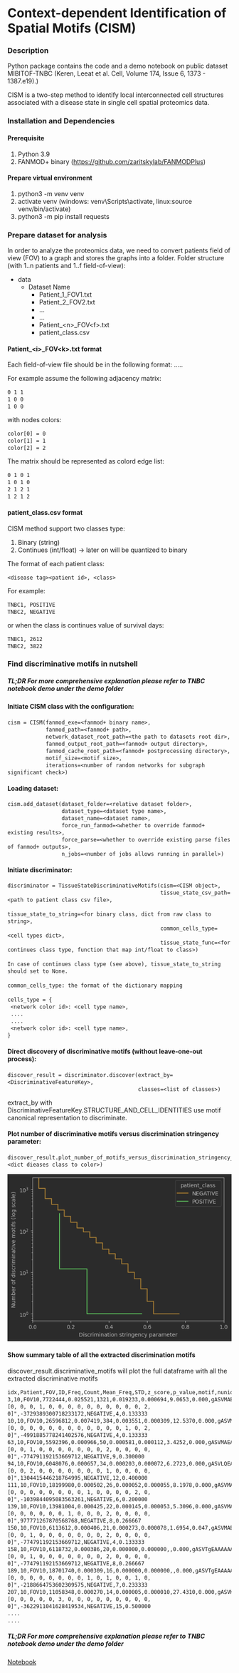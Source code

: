 # Context-dependent Identification of Spatial Motifs (CISM)

### Description
Python package contains the code and a demo notebook on public dataset MIBITOF-TNBC (Keren, Leeat et al.
Cell, Volume 174, Issue 6, 1373 - 1387.e19).)

CISM is a two-step method to identify local interconnected cell structures associated with a disease state in single cell spatial proteomics data.

### Installation and Dependencies

#### Prerequisite

1. Python 3.9
2. FANMOD+ binary (https://github.com/zaritskylab/FANMODPlus)

#### Prepare virtual environment

1. python3 -m venv venv
2. activate venv (windows: venv\Scripts\activate, linux:source venv/bin/activate)
3. python3 -m pip install requests

### Prepare dataset for analysis
In order to analyze the proteomics data, we need to convert patients field of view (FOV) to a graph and stores the graphs into a folder.
Folder structure (with 1..n patients and 1..f field-of-view):
- data
  - Dataset Name
    - Patient_1_FOV1.txt
    - Patient_2_FOV2.txt
    - ...
    - ...
    - Patient_\<n>_FOV\<f>.txt
    - patient_class.csv

#### Patient_\<i>_FOV\<k>.txt format
Each field-of-view file should be in the following format:
<src cell id> <dst cell id> <src cell color id> <dst cell color id>
.....
<src cell id> <dst cell id> <src cell color id> <dst cell color id>

For example assume the following adjacency matrix:

    0 1 1
    1 0 0
    1 0 0

with nodes colors:

    color[0] = 0
    color[1] = 1
    color[2] = 2

The matrix should be represented as colord edge list:

    0 1 0 1
    1 0 1 0
    2 1 2 1
    1 2 1 2

#### patient_class.csv format
CISM method support two classes type:
1. Binary (string)
2. Continues (int/float) -> later on will be quantized to binary

The format of each patient class:

    <disease tag><patient id>, <class>

For example:

    TNBC1, POSITIVE
    TNBC2, NEGATIVE

or when the class is continues value of survival days:

    TNBC1, 2612
    TNBC2, 3822

### Find discriminative motifs in nutshell
##### TL;DR For more comprehensive explanation please refer to TNBC notebook demo under the demo folder

#### Initiate CISM class with the configuration:

    cism = CISM(fanmod_exe=<fanmod+ binary name>,
                fanmod_path=<fanmod+ path>,
                network_dataset_root_path=<the path to datasets root dir>,
                fanmod_output_root_path=<fanmod+ output directory>,
                fanmod_cache_root_path=<fanmod+ postprocessing directory>,
                motif_size=<motif size>,
                iterations=<number of random networks for subgraph significant check>)


#### Loading dataset:

    cism.add_dataset(dataset_folder=<relative dataset folder>, 
                     dataset_type=<dataset type name>, 
                     dataset_name=<dataset name>, 
                     force_run_fanmod=<whether to override fanmod+ existing results>, 
                     force_parse=<whether to override existing parse files of fanmod+ outputs>, 
                     n_jobs=<number of jobs allows running in parallel>)

#### Initiate discriminator:

    discriminator = TissueStateDiscriminativeMotifs(cism=<CISM object>,
                                                    tissue_state_csv_path=<path to patient class csv file>,
                                                    tissue_state_to_string=<for binary class, dict from raw class to string>,
                                                    common_cells_type=<cell types dict>,
                                                    tissue_state_func=<for continues class type, function that map int/float to class>)

    In case of continues class type (see above), tissue_state_to_string should set to None.

    common_cells_type: the format of the dictionary mapping

    cells_type = {
     <network color id>: <cell type name>,
     ....
     ....
     <network color id>: <cell type name>,
    }

#### Direct discovery of discriminative motifs (without leave-one-out process):

    discover_result = discriminator.discover(extract_by=<DiscriminativeFeatureKey>, 
                                             classes=<list of classes>)
    
extract_by with DiscriminativeFeatureKey.STRUCTURE_AND_CELL_IDENTITIES use motif canonical representation to discriminate.


#### Plot number of discriminative motifs versus discrimination stringency parameter:

    discover_result.plot_number_of_motifs_versus_discrimination_stringency_parameter(class_to_color=<dict dieases class to color>)

![img.png](img.png)

#### Show summary table of all the extracted discrimination motifs
discover_result.discriminative_motifs will plot the full dataframe with all the extracted discriminative motifs
    
    idx,Patient,FOV,ID,Freq,Count,Mean_Freq,STD,z_score,p_value,motif,nunique_colors,Disease,Patient_uId,colors_vec,colors_vec_hash,patient_class,patient_count,patient_percentage
    3,10,FOV10,7722444,0.025521,1321,0.019233,0.000694,9.0653,0.000,gASVMAEAAAAAAACMGG5ldHdvcmt4LmNsYXNzZXMuZGlncmFwaJSMB0RpR3JhcGiUk5QpgZR9lCiMBWdyYXBolH2UjAVfbm9kZZR9lChLAX2UjAR0eXBllIwBM5RzSwJ9lGgKjAIxNJRzSwN9lGgKjAIxNJRzdYwEX2FkapR9lChLAX2USwJ9lIwFbGFiZWyUjACU...,2,TNBC,TNBC10,"[0, 0, 0, 1, 0, 0, 0, 0, 0, 0, 0, 0, 0, 0, 2, 0]",-3729389300718233172,NEGATIVE,4,0.133333
    10,10,FOV10,26596812,0.007419,384,0.003551,0.000309,12.5370,0.000,gASVMQEAAAAAAACMGG5ldHdvcmt4LmNsYXNzZXMuZGlncmFwaJSMB0RpR3JhcGiUk5QpgZR9lCiMBWdyYXBolH2UjAVfbm9kZZR9lChLAX2UjAR0eXBllIwCMTKUc0sCfZRoCowCMTSUc0sDfZRoCowCMTSUc3WMBF9hZGqUfZQoSwF9lEsCfZSMBWxhYmVslIwA...,2,TNBC,TNBC10,"[0, 0, 0, 0, 0, 0, 0, 0, 0, 0, 0, 0, 1, 0, 2, 0]",-4991885778241402576,NEGATIVE,4,0.133333
    63,10,FOV10,5592396,0.000966,50,0.000581,0.000112,3.4252,0.000,gASVMAEAAAAAAACMGG5ldHdvcmt4LmNsYXNzZXMuZGlncmFwaJSMB0RpR3JhcGiUk5QpgZR9lCiMBWdyYXBolH2UjAVfbm9kZZR9lChLAX2UjAR0eXBllIwBMpRzSwJ9lGgKjAIxMJRzSwN9lGgKjAIxMJRzdYwEX2FkapR9lChLAX2USwJ9lIwFbGFiZWyUjACU...,2,TNBC,TNBC10,"[0, 0, 1, 0, 0, 0, 0, 0, 0, 0, 2, 0, 0, 0, 0, 0]",-774791192153669712,NEGATIVE,9,0.300000
    94,10,FOV10,6048076,0.000657,34,0.000203,0.000072,6.2723,0.000,gASVLQEAAAAAAACMGG5ldHdvcmt4LmNsYXNzZXMuZGlncmFwaJSMB0RpR3JhcGiUk5QpgZR9lCiMBWdyYXBolH2UjAVfbm9kZZR9lChLAX2UjAR0eXBllIwBMpRzSwJ9lGgKaAtzSwN9lGgKjAIxMJRzdYwEX2FkapR9lChLAX2UKEsCfZSMBWxhYmVslIwAlHNL...,2,TNBC,TNBC10,"[0, 0, 2, 0, 0, 0, 0, 0, 0, 0, 1, 0, 0, 0, 0, 0]",1304415446218764995,NEGATIVE,12,0.400000
    111,10,FOV10,18199980,0.000502,26,0.000052,0.000055,8.1978,0.000,gASVMAEAAAAAAACMGG5ldHdvcmt4LmNsYXNzZXMuZGlncmFwaJSMB0RpR3JhcGiUk5QpgZR9lCiMBWdyYXBolH2UjAVfbm9kZZR9lChLAX2UjAR0eXBllIwBOJRzSwJ9lGgKjAIxM5RzSwN9lGgKjAIxM5RzdYwEX2FkapR9lChLAX2USwJ9lIwFbGFiZWyUjACU...,2,TNBC,TNBC10,"[0, 0, 0, 0, 0, 0, 0, 0, 1, 0, 0, 0, 0, 2, 0, 0]",-1039844095083563261,NEGATIVE,6,0.200000
    139,10,FOV10,13981004,0.000425,22,0.000145,0.000053,5.3096,0.000,gASVMAEAAAAAAACMGG5ldHdvcmt4LmNsYXNzZXMuZGlncmFwaJSMB0RpR3JhcGiUk5QpgZR9lCiMBWdyYXBolH2UjAVfbm9kZZR9lChLAX2UjAR0eXBllIwBNpRzSwJ9lGgKjAIxMJRzSwN9lGgKjAIxMJRzdYwEX2FkapR9lChLAX2USwJ9lIwFbGFiZWyUjACU...,2,TNBC,TNBC10,"[0, 0, 0, 0, 0, 0, 1, 0, 0, 0, 2, 0, 0, 0, 0, 0]",977771267870568768,NEGATIVE,8,0.266667
    150,10,FOV10,6113612,0.000406,21,0.000273,0.000078,1.6954,0.047,gASVMAEAAAAAAACMGG5ldHdvcmt4LmNsYXNzZXMuZGlncmFwaJSMB0RpR3JhcGiUk5QpgZR9lCiMBWdyYXBolH2UjAVfbm9kZZR9lChLAX2UjAR0eXBllIwBMpRzSwJ9lGgKjAIxMJRzSwN9lGgKjAIxMJRzdYwEX2FkapR9lChLAX2UKEsCfZSMBWxhYmVslIwA...,2,TNBC,TNBC10,"[0, 0, 1, 0, 0, 0, 0, 0, 0, 0, 2, 0, 0, 0, 0, 0]",-774791192153669712,NEGATIVE,4,0.133333
    158,10,FOV10,6118732,0.000386,20,0.000000,0.000000,,0.000,gASVTgEAAAAAAACMGG5ldHdvcmt4LmNsYXNzZXMuZGlncmFwaJSMB0RpR3JhcGiUk5QpgZR9lCiMBWdyYXBolH2UjAVfbm9kZZR9lChLAX2UjAR0eXBllIwBMpRzSwJ9lGgKjAIxMJRzSwN9lGgKjAIxMJRzdYwEX2FkapR9lChLAX2UKEsCfZSMBWxhYmVslIwA...,2,TNBC,TNBC10,"[0, 0, 1, 0, 0, 0, 0, 0, 0, 0, 2, 0, 0, 0, 0, 0]",-774791192153669712,NEGATIVE,8,0.266667
    189,10,FOV10,18701740,0.000309,16,0.000000,0.000000,,0.000,gASVTgEAAAAAAACMGG5ldHdvcmt4LmNsYXNzZXMuZGlncmFwaJSMB0RpR3JhcGiUk5QpgZR9lCiMBWdyYXBolH2UjAVfbm9kZZR9lChLAX2UjAR0eXBllIwBOJRzSwJ9lGgKjAIxMJRzSwN9lGgKjAIxM5RzdYwEX2FkapR9lChLAX2UKEsCfZSMBWxhYmVslIwA...,3,TNBC,TNBC10,"[0, 0, 0, 0, 0, 0, 0, 0, 1, 0, 1, 0, 0, 1, 0, 0]",-2188664753602309575,NEGATIVE,7,0.233333
    207,10,FOV10,11058348,0.000270,14,0.000005,0.000010,27.4310,0.000,gASVKgEAAAAAAACMGG5ldHdvcmt4LmNsYXNzZXMuZGlncmFwaJSMB0RpR3JhcGiUk5QpgZR9lCiMBWdyYXBolH2UjAVfbm9kZZR9lChLAX2UjAR0eXBllIwBNZRzSwJ9lGgKaAtzSwN9lGgKaAtzdYwEX2FkapR9lChLAX2USwN9lIwFbGFiZWyUjACUc3NLAn2U...,1,TNBC,TNBC10,"[0, 0, 0, 0, 0, 3, 0, 0, 0, 0, 0, 0, 0, 0, 0, 0]",-3622911041628419534,NEGATIVE,15,0.500000
    ....
    ....

##### TL;DR For more comprehensive explanation please refer to TNBC notebook demo under the demo folder

[Notebook](./analysis/Tutorial/mibitof_tnbc_tutorial.ipynb)
